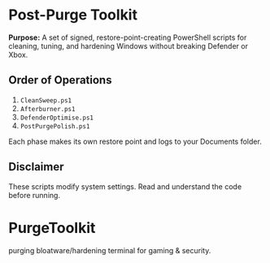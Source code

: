 # Post-Purge Toolkit
**Purpose:** A set of signed, restore-point-creating PowerShell scripts for cleaning, tuning, and hardening Windows without breaking Defender or Xbox.

## Order of Operations
1. `CleanSweep.ps1`
2. `Afterburner.ps1`
3. `DefenderOptimise.ps1`
4. `PostPurgePolish.ps1`

Each phase makes its own restore point and logs to your Documents folder.

## Disclaimer
These scripts modify system settings. Read and understand the code before running.
# PurgeToolkit
purging bloatware/hardening terminal for gaming &amp; security.
